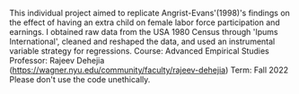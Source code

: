 This individual project aimed to replicate Angrist-Evans'(1998)'s findings on the effect of having an extra child on female labor force participation and earnings. 
I obtained raw data from the USA 1980 Census through 'Ipums International', cleaned and reshaped the data, and used an instrumental variable strategy for regressions.
Course: Advanced Empirical Studies
Professor: Rajeev Dehejia (https://wagner.nyu.edu/community/faculty/rajeev-dehejia)
Term: Fall 2022
Please don't use the code unethically.
